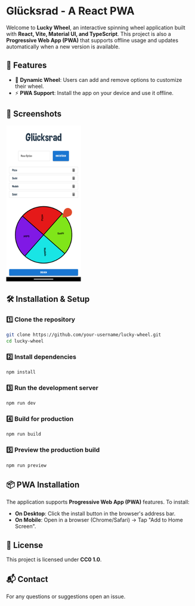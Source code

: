 # Glücksrad - A React PWA

Welcome to **Lucky Wheel**, an interactive spinning wheel application built with **React, Vite, Material UI, and TypeScript**. This project is also a **Progressive Web App (PWA)** that supports offline usage and updates automatically when a new version is available.

## 🚀 Features

- 🎨 **Dynamic Wheel**: Users can add and remove options to customize their wheel.
- ⚡ **PWA Support**: Install the app on your device and use it offline.

## 📸 Screenshots

<img src="docs/img/screenshot.png" alt="App Screenshot" width="200"/>

## 🛠️ Installation & Setup

### 1️⃣ Clone the repository

```sh
git clone https://github.com/your-username/lucky-wheel.git
cd lucky-wheel
```

### 2️⃣ Install dependencies

```sh
npm install
```

### 3️⃣ Run the development server

```sh
npm run dev
```

### 4️⃣ Build for production

```sh
npm run build
```

### 5️⃣ Preview the production build

```sh
npm run preview
```

## 📦 PWA Installation

The application supports **Progressive Web App (PWA)** features. To install:

- **On Desktop**: Click the install button in the browser's address bar.
- **On Mobile**: Open in a browser (Chrome/Safari) → Tap "Add to Home Screen".

## 📜 License

This project is licensed under **CC0 1.0**.

## 📬 Contact

For any questions or suggestions open an issue.

